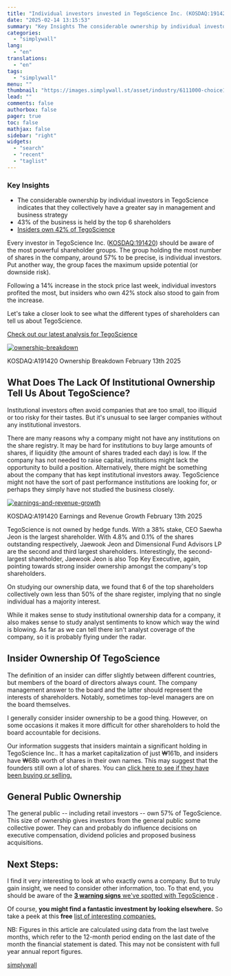 ```yaml
---
title: "Individual investors invested in TegoScience Inc. (KOSDAQ:191420) up 14% last week, insiders too were rewarded"
date: "2025-02-14 13:15:53"
summary: "Key Insights The considerable ownership by individual investors in TegoScience indicates that they collectively have a greater say in management and business strategy 43% of the business is held by the top 6 shareholders Insiders own 42% of TegoScience Every investor in TegoScience Inc. (KOSDAQ:191420) should be aware of the..."
categories:
  - "simplywall"
lang:
  - "en"
translations:
  - "en"
tags:
  - "simplywall"
menu: ""
thumbnail: "https://images.simplywall.st/asset/industry/6111000-choice1-main-header/1585186710114"
lead: ""
comments: false
authorbox: false
pager: true
toc: false
mathjax: false
sidebar: "right"
widgets:
  - "search"
  - "recent"
  - "taglist"
---
```


### Key Insights

* The considerable ownership by individual investors in TegoScience indicates that they collectively have a greater say in management and business strategy
* 43% of the business is held by the top 6 shareholders
* [Insiders own 42% of TegoScience](https://simplywall.st/stocks/kr/pharmaceuticals-biotech/kosdaq-a191420/tegoscience-shares/ownership)

Every investor in TegoScience Inc. ([KOSDAQ:191420](https://simplywall.st/stocks/kr/pharmaceuticals-biotech/kosdaq-a191420/tegoscience-shares)) should be aware of the most powerful shareholder groups. The group holding the most number of shares in the company, around 57% to be precise, is individual investors. Put another way, the group faces the maximum upside potential (or downside risk).

Following a 14% increase in the stock price last week, individual investors profited the most, but insiders who own 42% stock also stood to gain from the increase.

Let's take a closer look to see what the different types of shareholders can tell us about TegoScience.

 [Check out our latest analysis for TegoScience](https://simplywall.st/stocks/kr/pharmaceuticals-biotech/kosdaq-a191420/tegoscience-shares) 

[![ownership-breakdown](https://images.simplywall.st/asset/chart/29157494-ownership-breakdown-1-dark/1739489928169)](https://simplywall.st/stocks/kr/pharmaceuticals-biotech/kosdaq-a191420/tegoscience-shares/ownership)

KOSDAQ:A191420 Ownership Breakdown February 13th 2025

What Does The Lack Of Institutional Ownership Tell Us About TegoScience?
------------------------------------------------------------------------

Institutional investors often avoid companies that are too small, too illiquid or too risky for their tastes. But it's unusual to see larger companies without any institutional investors.

There are many reasons why a company might not have any institutions on the share registry. It may be hard for institutions to buy large amounts of shares, if liquidity (the amount of shares traded each day) is low. If the company has not needed to raise capital, institutions might lack the opportunity to build a position. Alternatively, there might be something about the company that has kept institutional investors away. TegoScience might not have the sort of past performance institutions are looking for, or perhaps they simply have not studied the business closely.

[![earnings-and-revenue-growth](https://images.simplywall.st/asset/chart/29157494-earnings-and-revenue-growth-1-dark/1739489929974)](https://simplywall.st/stocks/kr/pharmaceuticals-biotech/kosdaq-a191420/tegoscience-shares/future)

KOSDAQ:A191420 Earnings and Revenue Growth February 13th 2025

TegoScience is not owned by hedge funds. With a 38% stake, CEO Saewha Jeon is the largest shareholder. With 4.8% and 0.1% of the shares outstanding respectively, Jaewook Jeon and Dimensional Fund Advisors LP are the second and third largest shareholders. Interestingly, the second-largest shareholder, Jaewook Jeon is also Top Key Executive, again, pointing towards strong insider ownership amongst the company's top shareholders.

On studying our ownership data, we found that 6 of the top shareholders collectively own less than 50% of the share register, implying that no single individual has a majority interest.

While it makes sense to study institutional ownership data for a company, it also makes sense to study analyst sentiments to know which way the wind is blowing. As far as we can tell there isn't analyst coverage of the company, so it is probably flying under the radar.

Insider Ownership Of TegoScience
--------------------------------

The definition of an insider can differ slightly between different countries, but members of the board of directors always count. The company management answer to the board and the latter should represent the interests of shareholders. Notably, sometimes top-level managers are on the board themselves.

I generally consider insider ownership to be a good thing. However, on some occasions it makes it more difficult for other shareholders to hold the board accountable for decisions.

Our information suggests that insiders maintain a significant holding in TegoScience Inc.. It has a market capitalization of just ₩161b, and insiders have ₩68b worth of shares in their own names. This may suggest that the founders still own a lot of shares. You can  [click here to see if they have been buying or selling.](https://simplywall.st/stocks/kr/pharmaceuticals-biotech/kosdaq-a191420/tegoscience-shares/ownership) 

General Public Ownership
------------------------

The general public -- including retail investors -- own 57% of TegoScience. This size of ownership gives investors from the general public some collective power. They can and probably do influence decisions on executive compensation, dividend policies and proposed business acquisitions.

Next Steps:
-----------

I find it very interesting to look at who exactly owns a company. But to truly gain insight, we need to consider other information, too. To that end, you should be aware of the  [**3 warning signs**  we've spotted with TegoScience](https://simplywall.st/stocks/kr/pharmaceuticals-biotech/kosdaq-a191420/tegoscience-shares) .

Of course, **you might find a fantastic investment by looking elsewhere.** So take a peek at this **free** [list of interesting companies.](https://simplywall.st/discover/investing-ideas/206/big-green-snowflakes)

NB: Figures in this article are calculated using data from the last twelve months, which refer to the 12-month period ending on the last date of the month the financial statement is dated. This may not be consistent with full year annual report figures.

[simplywall](https://simplywall.st/stocks/kr/pharmaceuticals-biotech/kosdaq-a191420/tegoscience-shares/news/individual-investors-invested-in-tegoscience-inc-kosdaq19142)
